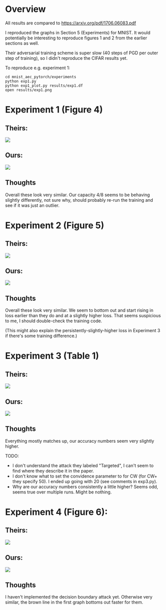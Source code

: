 # Overview

All results are compared to https://arxiv.org/pdf/1706.06083.pdf

I reproduced the graphs in Section 5 (Experiments) for MNIST.  It
would potentially be interesting to reproduce figures 1 and 2 from the
earlier sections as well.

Their adversarial training scheme is super slow (40 steps of PGD per
outer step of training), so I didn't reproduce the CIFAR results yet.

To reproduce e.g. experiment 1:
```
cd mnist_aec_pytorch/experiments
python exp1.py
python exp1_plot.py results/exp1.df
open results/exp1.png
```


# Experiment 1 (Figure 4)

## Theirs:

![](exp1_theirs.png)

## Ours:

![](exp1.png)

## Thoughts

Overall these look very similar.  Our capacity 4/8 seems to be
behaving slightly differently, not sure why, should probably re-run
the training and see if it was just an outlier.

# Experiment 2 (Figure 5)

## Theirs:

![](exp2_theirs.png)

## Ours:

![](exp2.png)

## Thoughts

Overall these look very similar.  We seem to bottom out and start
rising in loss earlier than they do and at a slightly higher loss.
That seems suspicious to me, I should double-check the training code.

(This might also explain the persistently-slightly-higher loss in
Experiment 3 if there's some training difference.)

# Experiment 3 (Table 1)

## Theirs:

![](exp3_theirs.png)

## Ours:

![](exp3.png)

## Thoughts

Everything mostly matches up, our accuracy numbers seem very slightly
higher.

TODO:

* I don't understand the attack they labeled "Targeted", I can't seem
  to find where they describe it in the paper.
* I don't know what to set the convidence parameter to for CW (for CW+
  they specify 50).  I ended up going with 20 (see comments in
  exp3.py).
* Why are our accuracy numbers consistently a little higher?  Seems
  odd, seems true over multiple runs.  Might be nothing.

# Experiment 4 (Figure 6):

## Theirs:

![](exp4_theirs.png)

## Ours:

![](exp4.png)

## Thoughts

I haven't implemented the decision boundary attack yet.  Otherwise
very similar, the brown line in the first graph bottoms out faster for
them.
